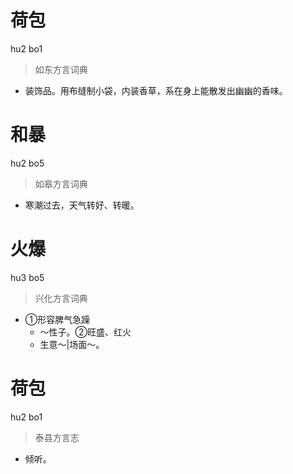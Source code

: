 # 荷包
hu2 bo1
> 如东方言词典
- 装饰品。用布缝制小袋，内装香草，系在身上能散发出幽幽的香味。

# 和暴
hu2 bo5
> 如皋方言词典
- 寒潮过去，天气转好、转暖。

# 火爆
hu3 bo5
> 兴化方言词典
- ①形容脾气急躁
  - ～性子。②旺盛、红火
  - 生意～|场面～。

# 荷包
hu2 bo1
> 泰县方言志
- 倾听。
